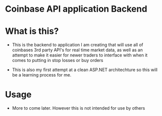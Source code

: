 # Coinbase API application Backend

# What is this?
- This is the backend to application I am creating that will use all of coinbases 3rd party API's for real time market data, as well as an attempt to make it easier for newer traders to interface with when it comes to putting in stop losses or buy orders

- This is also my first attempt at a clean ASP.NET architechture so this will be a learning process for me.

# Usage
- More to come later. However this is not intended for use by others